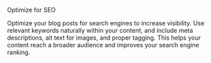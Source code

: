 Optimize for SEO

Optimize your blog posts for search engines to increase visibility. Use relevant keywords naturally within your content, and include meta descriptions, alt text for images, and proper tagging. This helps your content reach a broader audience and improves your search engine ranking.
